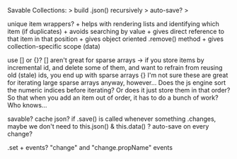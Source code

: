 Savable Collections:
	> build .json() recursively
	> auto-save?
	>


unique item wrappers?
	+ helps with rendering lists and identifying which item (if duplicates)
	+ avoids searching by value
	+ gives direct reference to that item in that position
	+ gives object oriented .remove() method
	+ gives collection-specific scope (data)

use [] or {}?
	[] aren't great for sparse arrays
		-> if you store items by incremental id, and delete some of them, and want to refrain from reusing old (stale) ids, you end up with sparse arrays
	{} I'm not sure these are great for iterating large sparse arrays anyway, however...  Does the js engine sort the numeric indices before iterating?  Or does it just store them in that order?  So that when you add an item out of order, it has to do a bunch of work?  Who knows...

savable?
	cache json?
		if .save() is called whenever something .changes, maybe we don't need to
	this.json() & this.data() ?
	auto-save on every change?

.set + events?
	"change" and "change.propName" events